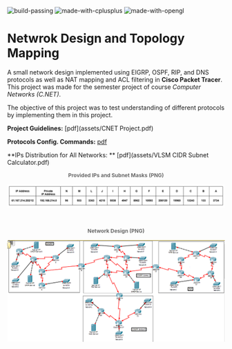 ![build-passing](https://img.shields.io/badge/Build-passing-success?style=flat-square)
![made-with-cplusplus](https://img.shields.io/badge/Made%20with-C++-informational?style=flat-square)
![made-with-opengl](https://img.shields.io/badge/Made%20with-OpenGL-informational?style=flat-square)

# Netwrok Design and Topology Mapping

A small network design implemented using EIGRP, OSPF, RIP, and DNS protocols as well as NAT mapping and ACL filtering in **Cisco Packet Tracer**. This project was made for the semester project of course _Computer Networks (C.NET)_.

The objective of this project was to test understanding of different protocols by implementing them in this project.

**Project Guidelines:** [pdf](assets/CNET Project.pdf)

**Protocols Config. Commands:** [pdf](assets/protocols_config_commands.pdf)

**IPs Distribution for All Networks: ** [pdf](assets/VLSM CIDR Subnet Calculator.pdf)

<p align="center" style="font-size:12px;color:dimgray;"><strong>Provided IPs and Subnet Masks (PNG)</strong>
</p>
<p align="center">
    <img src="assets/IPs.PNG" alt=""/>
</p>

<br />

<p align="center" style="font-size:12px;color:dimgray;"><strong>Network Design (PNG)</strong>
</p>
<p align="center">
    <img src="assets/Network Design.PNG" alt=""/>
</p>
